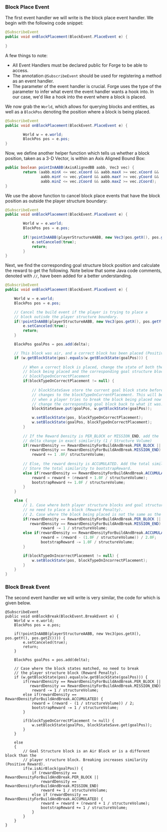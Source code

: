 ### Block Place Event 

The first event handler we will write is the block place event handler.
We begin with the following code snippet: 

```java
@SubscribeEvent
public void onBlockPlacement(BlockEvent.PlaceEvent e) {
    
}
```

A few things to note: 

 * All Event Handlers must be declared public for 
    Forge to be able to access.
 * The annotation ```@SubscribeEvent``` should be used for registering
    a method as an event handler.
 * The parameter of the event handler is crucial. Forge uses the type
    of the parameter to infer what event the event handler wants a hook
    into. In our case, we'd like a hook into the event where a block is
    placed.
    
We now grab the ```World```, which allows for querying blocks and
entities, as well as a ```BlockPos``` denoting the position where a 
block is being placed. 

```java
@SubscribeEvent
public void onBlockPlacement(BlockEvent.PlaceEvent e) {

        World w = e.world;
        BlockPos pos = e.pos;
}
```

Now, we define another helper function which tells us whether a block 
position, taken as a 3-D Vector, is within an Axis Aligned Bound Box: 

```java
public boolean pointInAABB(AxisAlignedBB aabb, Vec3 vec) {
        return (aabb.minX <= vec.xCoord && aabb.maxX >= vec.xCoord &&
                aabb.minY <= vec.yCoord && aabb.maxY >= vec.yCoord &&
                aabb.minZ <= vec.zCoord && aabb.maxZ >= vec.zCoord);
}
```

We use the above function to cancel block place events that have the 
block position as outside the player structure boundary: 

```java
@SubscribeEvent
public void onBlockPlacement(BlockEvent.PlaceEvent e) {

        World w = e.world;
        BlockPos pos = e.pos;
        
        if(!pointInAABB(playerStructureAABB, new Vec3(pos.getX(), pos.getY(), pos.getZ()))) {
            e.setCanceled(true);
            return;
        }
}
```

Next, we find the corresponding goal structure block position and 
calculate the reward to get the following. Note below that some Java 
code comments, denoted with ```//```, have been added for a better 
understanding.

```java
@SubscribeEvent
public void onBlockPlacement(BlockEvent.PlaceEvent e) {

    World w = e.world;
    BlockPos pos = e.pos;

    // Cancel the build event if the player is trying to place a
    // block outisde the player structure boundary.
    if(!pointInAABB(playerStructureAABB, new Vec3(pos.getX(), pos.getY(), pos.getZ()))) {
        e.setCanceled(true);
        return;
    }

    BlockPos goalPos = pos.add(delta);

    // This block was air, and a correct block has been placed (Positive Reward).
    if (w.getBlockState(pos).equals(w.getBlockState(goalPos))) {
    
        // When a correct block is placed, change the state of both the 
        // block being placed and the corresponding goal structure block to 
        // blockTypeOnCorrectPlacement
        if(blockTypeOnCorrectPlacement != null) {
        
            // blockStateSave store the current goal block state before it 
            // changes to the blockTypeOnCurrentPlacement. This will be used 
            // when a player tries to break the block being placed now to 
            // change the corresponding goal block back to what it was.
            blockStateSave.put(goalPos, w.getBlockState(goalPos));

            w.setBlockState(pos, blockTypeOnCorrectPlacement);
            w.setBlockState(goalPos, blockTypeOnCorrectPlacement);
        }
    
        // If the Reward Density is PER_BLOCK or MISSION_END, add the 
        // delta change in exact similarity (1 / Structure Volume) 
        if(rewardDensity == RewardDensityForBuildAndBreak.PER_BLOCK || 
           rewardDensity == RewardDensityForBuildAndBreak.MISSION_END)
            reward += 1 .0F/ structureVolume;
            
        // Else, the reward density is ACCUMULATED. Add the total similarity to the reward. 
        // Store the total similarity to bootstrapReward.
        else if(rewardDensity == RewardDensityForBuildAndBreak.ACCUMULATED) {
            reward = reward + (reward + 1.0F / structureVolume);
            bootstrapReward += 1.0F / structureVolume;
        }
    }

    else {
        // 1. Case where both player structure blocks and goal structure blocks were Air,
        // no need to place a block (Reward Penalty).
        // 2. Case where the block being placed is not the same as the goal structure block.
        if(rewardDensity == RewardDensityForBuildAndBreak.PER_BLOCK || 
           rewardDensity == RewardDensityForBuildAndBreak.MISSION_END)
                reward -= 1 / structureVolume;
        else if(rewardDensity == RewardDensityForBuildAndBreak.ACCUMULATED) {
                reward = (reward - (1.0F / structureVolume)) / 2.0F;
                bootstrapReward -= 1.0F / structureVolume;
        }

        if(blockTypeOnIncorrectPlacement != null) {
            w.setBlockState(pos, blockTypeOnIncorrectPlacement);
        }
    }
}
```


### Block Break Event 

The second event handler we will write is very similar, the code 
for which is given below.

```
@SubscribeEvent
public void onBlockBreak(BlockEvent.BreakEvent e) {
    World w = e.world;
    BlockPos pos = e.pos;

    if(!pointInAABB(playerStructureAABB, new Vec3(pos.getX(), pos.getY(), pos.getZ()))) {
        e.setCanceled(true);
        return;
    }

    BlockPos goalPos = pos.add(delta);

    // Case where the block states matched, no need to break 
    // the player structure block (Reward Penalty).
    if (w.getBlockState(pos).equals(w.getBlockState(goalPos))) {
        if(rewardDensity == RewardDensityForBuildAndBreak.PER_BLOCK || 
           rewardDensity == RewardDensityForBuildAndBreak.MISSION_END)
            reward -= 1 / structureVolume;
        else if(rewardDensity == RewardDensityForBuildAndBreak.ACCUMULATED) {
            reward = (reward - (1 / structureVolume)) / 2;
            bootstrapReward -= 1 / structureVolume;
        }

        if(blockTypeOnCorrectPlacement != null) {
            w.setBlockState(goalPos, blockStateSave.get(goalPos));
        }
    }

    else
    {
        // Goal Structure block is an Air Block or is a different block than the 
        // player structure block. Breaking increases similarity (Positive Reward).
        if(w.isAirBlock(goalPos)) {
            if (rewardDensity == RewardDensityForBuildAndBreak.PER_BLOCK || 
                rewardDensity == RewardDensityForBuildAndBreak.MISSION_END)
                reward += 1 / structureVolume;
            else if (rewardDensity == RewardDensityForBuildAndBreak.ACCUMULATED) {
                reward = reward + (reward + 1 / structureVolume);
                bootstrapReward += 1 / structureVolume;
            }
        }
    }
}
```
